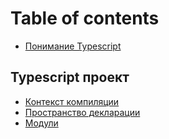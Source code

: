 # Table of contents

* [Понимание Typescript](README.md)

## Typescript проект <a id="project"></a>

* [Контекст компиляции](project/compilation-context.md)
* [Пространство декларации](project/declarationspaces.md)
* [Модули](project/modules.md)

